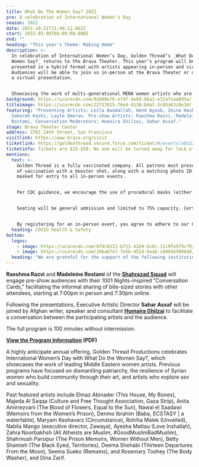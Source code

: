 ```yaml
---
title: What Do The Women Say? 2022
pre: A celebration of International Women's Day
season: 2022
date: 2021-10-21T21:49:11.662Z
start: 2022-03-08T08:00:00.000Z
end: ""
heading: "This year's theme: Making Home"
description: >-
  In celebration of International Women’s Day, Golden Thread’s _What Do the
  Women Say?_ returns to the Brava Theater. This year’s program will be
  presented in a hybrid format with artists appearing in-person and virtually.
  Audiences will be able to join us in-person at the Brava Theater or online for
  a virtual presentation.  


  Showcasing the work of multi-generational MENA women artists who are making home away from home, the program will feature a poetry reading by award-winning Lebanese poet **[Zeina Hashem Beck](www.zeinahashembeck.com/)**, a dramatic reading by Palestinian actor and playwright **[Hend Ayoub](https://www.hendayoub.com/)** from her one woman show *Home?*, a performance by Yemeni song writer and oud artist **[Layle Omeran](https://www.instagram.com/laylomer/?hl=en)** accompanied by cellist and composer **[Crystal Pascucci](https://www.crystalpascucci.com/)**, an excerpt from the documentary film by Iranian filmmaker **[Sabereh Kashi](https://www.filmmakerscollaborative.org/home-yet-far-away)** *Home Yet Far Away*, and a sneak peek into the rehearsal studio of Palestinian dancer **[Leila Awadallah](https://www.leilaawadallah.com/new-index)**.
background: https://ucarecdn.com/9a866e76-e74f-4e8d-bba1-e32afcaa8d5a/
titleimage: https://ucarecdn.com/22727625-76e4-4138-b4a7-3c85a63c8e3d/
featuring: "Presenting Artists: Leila Awadallah, Hend Ayoub, Zeina Hashem Beck,
  Sabereh Kashi, Layle Omeran. Pre-show Artists: Raeshma Razvi, Madeleine
  Rostami. Conversation Moderators: Humaira Ghilzai, Sahar Assaf."
stage: Brava Theater Center
address: 2781 24th Street, San Francisco
visitlink: https://www.brava.org/visit
ticketlink: https://goldenthread.secure.force.com/ticket/#/events/a0S3Z000007ZfF3UAK
ticketinfo: Tickets are $15-$50. No one will be turned away for lack of funds.
mentions:
  text: >-
    Golden Thread is a fully vaccinated company. All patrons must present proof
    of vaccination with a booster shot, along with a matching photo ID, and be
    masked for entry to all in-person events. 


    Per CDC guidance, we encourage the use of procedural masks (either alone or with a cloth mask on top) or a higher grade N95 or KN95 mask instead of cloth masks alone. Masks must be worn at all times in all areas of the theatre.


    Seating will be general admission and limited to 75% capacity. Certain seats will be designated to remain empty to ensure some social distancing between parties. Advanced purchase or registration is advised. 


    By registering for an in-person event, you agree to adhere to our COVID-19 health and safety protocols. For more health and safety information, click [here](https://goldenthread.org/posts/health-safety-protocols/).
  heading: COVID Health & Safety
bottom:
  logos:
    - image: https://ucarecdn.com/879c8221-bf21-42b9-bc0c-31c9fe5f9c79/
    - image: https://ucarecdn.com/20ba67e7-7e5b-452d-9aab-c04695d906dd/
  heading: "We are grateful for the support of the following institutions:"
---
```

**Raeshma Razvi** and **Madeleine Rostami** of the **[Shahrazad Squad](https://shahrazadsquad.org/)** will engage pre-show audiences with their 1001 Nights-inspired “Conversation Cards,” facilitating the informal sharing of bite-sized stories with other attendees, starting at 7:00pm in person and 7:30pm online.

Following the presentations, Executive Artistic Director **Sahar Assaf** will be joined by Afghan writer, speaker and consultant **[Humaira Ghilzai](https://www.humairaghilzai.com/)** to facilitate a conversation between the participating artists and the audience. 

The full program is 100 minutes without intermission.

**[View the Program Information](https://goldenthread.org/docs/WDTWSMakingHome_2022_Program.pdf) (PDF)**

A highly anticipate annual offering, Golden Thread Productions celebrates International Women’s Day with What Do the Women Say?, which showcases the work of leading Middle Eastern women artists. Previous programs have focused on dismantling patriarchy, the resilience of Syrian women who build community through their art, and artists who explore sex and sexuality.

Past featured artists include Elmaz Abinader (This House, My Bones), Majeda Al Saqqa (Culture and Free Thought Association, Gaza Strip), Anita Amirrezvani (The Blood of Flowers, Equal to the Sun), Nawal el Saadawi (Memoirs from the Women’s Prison), Denmo Ibrahim (Baba, ECSTASY | a waterfable), Maryam Keshavarz (Circumstance), Rohiha Malek (Unveiled), Nabila Mango (executive director, Zawaya), Ayesha Mattau (Love Inshallah), Zahra Noorbakhsh (All Atheists are Muslim, #GoodMuslimBadMuslim), Shahrnush Parsipur (The Prison Memoirs, Women Without Men), Betty Shamieh (The Black Eyed, Territories), Deema Shehabi (Thirteen Departures From the Moon), Seema Sueko (Remains), and Rosemary Toohey (The Body Washer), and Dina Zarif.